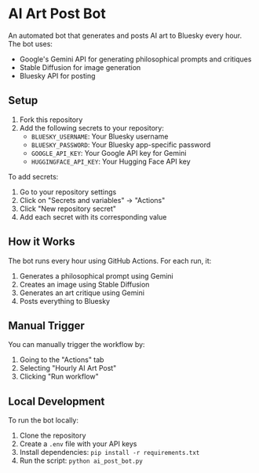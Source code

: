 # AI Art Post Bot

An automated bot that generates and posts AI art to Bluesky every hour. The bot uses:
- Google's Gemini API for generating philosophical prompts and critiques
- Stable Diffusion for image generation
- Bluesky API for posting

## Setup

1. Fork this repository
2. Add the following secrets to your repository:
   - `BLUESKY_USERNAME`: Your Bluesky username
   - `BLUESKY_PASSWORD`: Your Bluesky app-specific password
   - `GOOGLE_API_KEY`: Your Google API key for Gemini
   - `HUGGINGFACE_API_KEY`: Your Hugging Face API key

To add secrets:
1. Go to your repository settings
2. Click on "Secrets and variables" → "Actions"
3. Click "New repository secret"
4. Add each secret with its corresponding value

## How it Works

The bot runs every hour using GitHub Actions. For each run, it:
1. Generates a philosophical prompt using Gemini
2. Creates an image using Stable Diffusion
3. Generates an art critique using Gemini
4. Posts everything to Bluesky

## Manual Trigger

You can manually trigger the workflow by:
1. Going to the "Actions" tab
2. Selecting "Hourly AI Art Post"
3. Clicking "Run workflow"

## Local Development

To run the bot locally:
1. Clone the repository
2. Create a `.env` file with your API keys
3. Install dependencies: `pip install -r requirements.txt`
4. Run the script: `python ai_post_bot.py` 